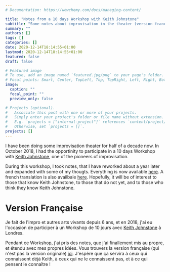 ```yaml
---
# Documentation: https://wowchemy.com/docs/managing-content/

title: "Notes from a 10 days Workshop with Keith Johnstone"
subtitle: "Some notes about improvisation in the theater (version française en bas)"
summary: ""
authors: []
tags: []
categories: []
date: 2020-12-14T18:14:55+01:00
lastmod: 2020-12-14T18:14:55+01:00
featured: false
draft: false

# Featured image
# To use, add an image named `featured.jpg/png` to your page's folder.
# Focal points: Smart, Center, TopLeft, Top, TopRight, Left, Right, BottomLeft, Bottom, BottomRight.
image:
  caption: ""
  focal_point: ""
  preview_only: false

# Projects (optional).
#   Associate this post with one or more of your projects.
#   Simply enter your project's folder or file name without extension.
#   E.g. `projects = ["internal-project"]` references `content/project/deep-learning/index.md`.
#   Otherwise, set `projects = []`.
projects: []
---
```



I have been doing some improvisation theater for half of a decade now. In October 2018, I had the opportinity to participate in a 10 days Workshop with [Keith Johnstone](https://www.keithjohnstone.com/), one of the pioneers of improvisation.

During this workshop, I took notes, that I have reworked about a year later and expanded with some of my thougts. Everything is now available [here](keith.pdf). A french translation is also availbale [here](keith_vf.pdf). Hopefully, it will be of interest to those that know Keith Johnstone, to those that do not yet, and to those who think they know Keith Johnstone.


# Version Française

Je fait de l'impro et autres arts vivants depuis 6 ans, et en 2018, j'ai eu l'occasion de participer à un Workshop de 10 jours avec  [Keith Johnstone](https://www.keithjohnstone.com/) à Londres.

Pendant ce Workshop, j'ai pris des notes, que j'ai finallement mis au propre, et étendu avec mes propres idées. Vous trouvers la version française (qui n'est pas la version originale) [ici](keith_vf.pdf). J'espère que ça servira à ceux qui connaissent déjà Keith, à ceux qui ne le connaissent pas, et à ce qui pensent le connaître !
